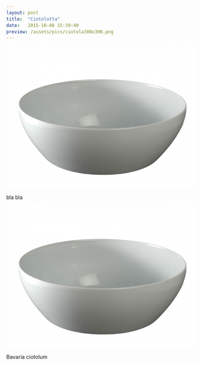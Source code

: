 ```yaml
---
layout: post
title:  "Ciotolotta"
date:   2015-10-08 15:39:40
preview: /assets/pics/ciotola300x300.png
---
```


![La mia ciotolotta](/assets/pics/ciotola800x600.png)

bla bla

![La mia ciotoletta](/assets/pics/ciotola800x600.png)

Bavaria ciotolum
